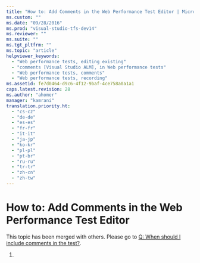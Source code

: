 ```yaml
---
title: "How to: Add Comments in the Web Performance Test Editor | Microsoft Docs"
ms.custom: ""
ms.date: "09/28/2016"
ms.prod: "visual-studio-tfs-dev14"
ms.reviewer: ""
ms.suite: ""
ms.tgt_pltfrm: ""
ms.topic: "article"
helpviewer_keywords: 
  - "Web performance tests, editing existing"
  - "comments [Visual Studio ALM], in Web performance tests"
  - "Web performance tests, comments"
  - "Web performance tests, recording"
ms.assetid: fe7d0464-d9c6-4f12-9baf-4ce758a0a1a1
caps.latest.revision: 28
ms.author: "ahomer"
manager: "kamrani"
translation.priority.ht: 
  - "cs-cz"
  - "de-de"
  - "es-es"
  - "fr-fr"
  - "it-it"
  - "ja-jp"
  - "ko-kr"
  - "pl-pl"
  - "pt-br"
  - "ru-ru"
  - "tr-tr"
  - "zh-cn"
  - "zh-tw"
---
```

# How to: Add Comments in the Web Performance Test Editor
This topic has been merged with others. Please go to [Q: When should I include comments in the test?](http://msdn.microsoft.com/en-us/bd0a82fd-cec0-4861-bc09-e1b0b2d258ef).  
  
1.